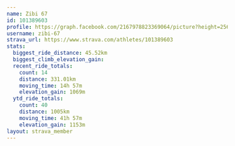 ```yaml
---
name: Zibi 67
id: 101389603
profile: https://graph.facebook.com/2167978823369064/picture?height=256&width=256
username: zibi-67
strava_url: https://www.strava.com/athletes/101389603
stats:
  biggest_ride_distance: 45.52km
  biggest_climb_elevation_gain: 
  recent_ride_totals:
    count: 14
    distance: 331.01km
    moving_time: 14h 57m
    elevation_gain: 1069m
  ytd_ride_totals:
    count: 40
    distance: 1005km
    moving_time: 41h 57m
    elevation_gain: 1153m
layout: strava_member
--- 
```

